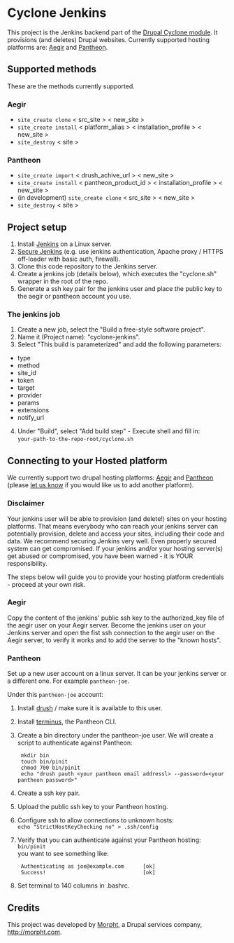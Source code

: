 # Cyclone Jenkins

This project is the Jenkins backend part of the [Drupal Cyclone module](https://drupal.org/project/cyclone).
It provisions (and deletes) Drupal websites. Currently supported hosting platforms are: [Aegir](http://community.aegirproject.org/) and [Pantheon](https://www.getpantheon.com/).

## Supported methods
These are the methods currently supported.

### Aegir
- `site_create clone` < src_site > < new_site >
- `site_create install` < platform_alias > < installation_profile > < new_site >
- `site_destroy` < site >

### Pantheon
- `site_create import` < drush_achive_url > < new_site >
- `site_create install` < pantheon_product_id > < installation_profile > < new_site >
- (in development) `site_create clone` < src_site > < new_site >
- `site_destroy` < site >
 

## Project setup

1. Install [Jenkins](http://jenkins-ci.org/) on a Linux server.
2. [Secure Jenkins](https://wiki.jenkins-ci.org/display/JENKINS/Securing+Jenkins) (e.g. use jenkins authentication, Apache proxy / HTTPS off-loader with basic auth, firewall).
3. Clone this code repository to the Jenkins server.
4. Create a jenkins job (details below), which executes the "cyclone.sh" wrapper in the root of the repo.
5. Generate a ssh key pair for the jenkins user and place the public key to the aegir or pantheon account you use.

### The jenkins job
1. Create a new job, select the "Build a free-style software project".
2. Name it (Project name): "cyclone-jenkins".
3. Select "This build is parameterized" and add the following parameters:
 - type
 - method
 - site_id
 - token
 - target
 - provider
 - params
 - extensions
 - notify_url
4. Under "Build", select "Add build step" - Execute shell and fill in:  
`your-path-to-the-repo-root/cyclone.sh`

## Connecting to your Hosted platform 
We currently support two drupal hosting platforms: [Aegir](http://community.aegirproject.org/) and [Pantheon](https://www.getpantheon.com/) (please [let us know](http://morpht.com/contact) if you would like us to add another platform).

### Disclaimer
Your jenkins user will be able to provision (and delete!) sites on your hosting platforms. That means everybody who can reach your jenkins server can potentially provision, delete and access your sites, including their code and data.
We recommend securing Jenkins very well. Even properly secured system can get compromised.
If your jenkins and/or your hosting server(s) get abused or compromised, you have been warned - it is YOUR responsibility. 

The steps below will guide you to provide your hosting platform credentials - proceed at your own risk.  

### Aegir
Copy the content of the jenkins' public ssh key to the authorized_key file of the aegir user on your Aegir server.
Become the jenkins user on your Jenkins server and open the fist ssh connection to the aegir user on the Aegir server, to verify it works and to add the server to the "known hosts".

### Pantheon
Set up a new user account on a linux server. It can be your jenkins server or a different one.
For example `pantheon-joe`.

Under this `pantheon-joe` account:

1. Install [drush](https://drupal.org/project/drush) / make sure it is available to this user.
2. Install [terminus](https://github.com/pantheon-systems/terminus), the Pantheon CLI.
3. Create a bin directory under the pantheon-joe user. We will create a script to authenticate against Pantheon:

        mkdir bin
        touch bin/pinit
        chmod 700 bin/pinit
        echo "drush pauth <your pantheon email addressl> --password=<your pantheon password>"

4. Create a ssh key pair.
5. Upload the public ssh key to your Pantheon hosting.
6. Configure ssh to allow connections to unknown hosts:  
`echo "StrictHostKeyChecking no" > .ssh/config`
7. Verify that you can authenticate against your Pantheon hosting:  
    `bin/pinit`  
    you want to see something like:

        Authenticating as joe@example.com      [ok]
        Success!                               [ok]

8. Set terminal to 140 columns in .bashrc.

## Credits
This project was developed by [Morpht](http://morpht.com/), a Drupal services company, http://morpht.com.
